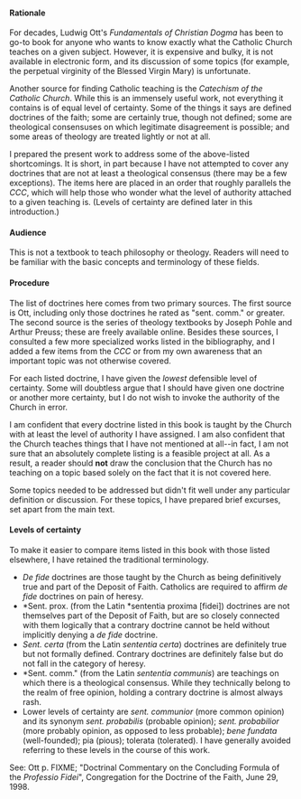 #### Rationale

For decades, Ludwig Ott's *Fundamentals of Christian Dogma* has been to go-to book for anyone who wants to know exactly what the Catholic Church teaches on a given subject. However, it is expensive and bulky, it is not available in electronic form, and its discussion of some topics (for example, the perpetual virginity of the Blessed Virgin Mary) is unfortunate.

Another source for finding Catholic teaching is the *Catechism of the Catholic Church*. While this is an immensely useful work, not everything it contains is of equal level of certainty. Some of the things it says are defined doctrines of the faith; some are certainly true, though not defined; some are theological consensuses on which legitimate disagreement is possible; and some areas of theology are treated lightly or not at all.

I prepared the present work to address some of the above-listed shortcomings. It is short, in part because I have not attempted to cover any doctrines that are not at least a theological consensus (there may be a few exceptions). The items here are placed in an order that roughly parallels the *CCC*, which will help those who wonder what the level of authority attached to a given teaching is. (Levels of certainty are defined later in this introduction.)

#### Audience

This is not a textbook to teach philosophy or theology. Readers will need to be familiar with the basic concepts and terminology of these fields.

#### Procedure

The list of doctrines here comes from two primary sources. The first source is Ott, including only those doctrines he rated as "sent. comm." or greater. The second source is the series of theology textbooks by Joseph Pohle and Arthur Preuss; these are freely available online. Besides these sources, I consulted a few more specialized works listed in the bibliography, and I added a few items from the *CCC* or from my own awareness that an important topic was not otherwise covered.

For each listed doctrine, I have given the *lowest* defensible level of certainty. Some will doubtless argue that I should have given one doctrine or another more certainty, but I do not wish to invoke the authority of the Church in error.

I am confident that every doctrine listed in this book is taught by the Church with at least the level of authority I have assigned. I am also confident that the Church teaches things that I have not mentioned at all--in fact, I am not sure that an absolutely complete listing is a feasible project at all. As a result, a reader should **not** draw the conclusion that the Church has no teaching on a topic based solely on the fact that it is not covered here.

Some topics needed to be addressed but didn't fit well under any particular definition or discussion. For these topics, I have prepared brief excurses, set apart from the main text.

#### Levels of certainty

To make it easier to compare items listed in this book with those listed elsewhere, I have retained the traditional terminology.

* *De fide* doctrines are those taught by the Church as being definitively true and part of the Deposit of Faith. Catholics are required to affirm *de fide* doctrines on pain of heresy.
* *Sent. prox. (from the Latin *sententia proxima [fidei]) doctrines are not themselves part of the Deposit of Faith, but are so closely connected with them logically that a contrary doctrine cannot be held without implicitly denying a *de fide* doctrine.
* *Sent. certa* (from the Latin *sententia certa*) doctrines are definitely true but not formally defined. Contrary doctrines are definitely false but do not fall in the category of heresy.
* *Sent. comm." (from the Latin *sententia communis*) are teachings on which there is a theological consensus. While they technically belong to the realm of free opinion, holding a contrary doctrine is almost always rash.
* Lower levels of certainty are *sent. communior* (more common opinion) and its synonym *sent. probabilis* (probable opinion); *sent. probabilior* (more probably opinion, as opposed to less probable); *bene fundata* (well-founded); pia (pious); tolerata (tolerated). I have generally avoided referring to these levels in the course of this work.

See: Ott p. FIXME; "Doctrinal Commentary on the Concluding Formula of the *Professio Fidei*", Congregation for the Doctrine of the Faith, June 29, 1998.
